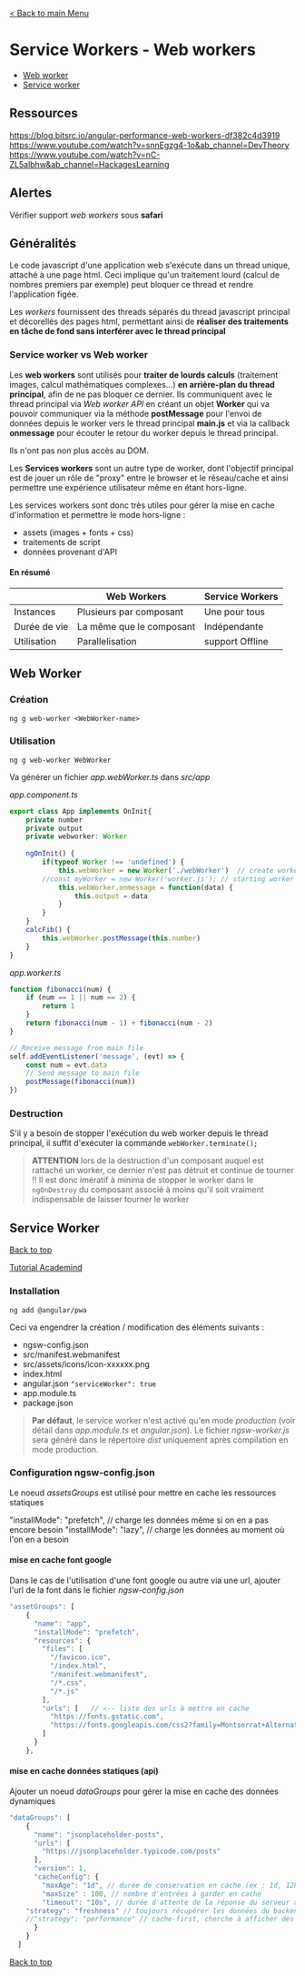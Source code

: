 [< Back to main Menu](https://github.com/gsoulie/angular-resources/blob/master/ng-sheet.md)    

# Service Workers - Web workers

* [Web worker](#web-worker)     
* [Service worker](#service-worker)      

## Ressources

https://blog.bitsrc.io/angular-performance-web-workers-df382c4d3919      
https://www.youtube.com/watch?v=snnEgzg4-1o&ab_channel=DevTheory     
https://www.youtube.com/watch?v=nC-ZL5albhw&ab_channel=HackagesLearning      

## Alertes

Vérifier support *web workers* sous **safari**

## Généralités

Le code javascript d'une application web s'exécute dans un thread unique, attaché à une page html. Ceci implique qu'un traitement lourd (calcul de nombres premiers par exemple)
peut  bloquer ce thread et rendre l'application figée.

Les *workers* fournissent des threads séparés du thread javascript principal et décorellés des pages html, permettant ainsi de **réaliser des traitements en tâche de fond sans interférer avec le thread principal**

### Service worker vs Web worker

Les **web workers** sont utilisés pour **traiter de lourds calculs** (traitement images, calcul mathématiques complexes...) **en arrière-plan du thread principal**, afin de ne pas bloquer ce dernier.
Ils communiquent avec le thread principal via *Web worker API* en créant un objet **Worker** qui va pouvoir communiquer via la méthode **postMessage** pour l'envoi de données
depuis le worker vers le thread principal **main.js** et via la callback **onmessage** pour écouter le retour du worker depuis le thread principal.

Ils n'ont pas non plus accès au DOM.

Les **Services workers** sont un autre type de worker, dont l'objectif principal est de jouer un rôle de "proxy" entre le browser et le réseau/cache et ainsi permettre une expérience utilisateur même en étant hors-ligne.

Les services workers sont donc très utiles pour gérer la mise en cache d'information et permettre le mode hors-ligne : 

* assets (images + fonts + css)     
* traitements de script     
* données provenant d'API     

#### En résumé

|| Web Workers  | Service Workers  |
|-|-|-|
| Instances    | Plusieurs par composant | Une pour tous |
| Durée de vie     | La même que le composant  | Indépendante      |
| Utilisation | Parallelisation  | support Offline  |

## Web Worker

### Création

````ng g web-worker <WebWorker-name>````

### Utilisation

````ng g web-worker WebWorker````

Va générer un fichier *app.webWorker.ts* dans *src/app*

*app.component.ts*

````typescript
export class App implements OnInit{
    private number
    private output
    private webworker: Worker
    
    ngOnInit() {
        if(typeof Worker !== 'undefined') {
            this.webWorker = new Worker('./webWorker')	// create worker 
	    //const myWorker = new Worker('worker.js');	// starting worker thread
            this.webWorker.onmessage = function(data) {
                this.output = data
            }
        }
    }
    calcFib() {
        this.webWorker.postMessage(this.number)
    }
}
````

*app.worker.ts*

````typescript
function fibonacci(num) {
    if (num == 1 || num == 2) {
        return 1
    }
    return fibonacci(num - 1) + fibonacci(num - 2)
}

// Receive message from main file
self.addEventListener('message', (evt) => {
    const num = evt.data
    // Send message to main file
    postMessage(fibonacci(num))
})
````

### Destruction

S'il y a besoin de stopper l'exécution du web worker depuis le thread principal, il suffit d'exécuter la commande ````webWorker.terminate();````

> **ATTENTION** lors de la destruction d'un composant auquel est rattaché un worker, ce dernier n'est pas détruit et continue de tourner !! Il est donc imératif à minima de stopper le worker dans le ````ngOnDestroy```` du composant associé à moins qu'il soit vraiment indispensable de laisser tourner le worker

## Service Worker
[Back to top](#service-workers---web-workers)    

[Tutorial Academind](https://www.youtube.com/watch?v=5YtNQJQu31Y&ab_channel=Academind)      

### Installation

````ng add @angular/pwa````

Ceci va engendrer la création / modification des éléments suivants :
* ngsw-config.json      
* src/manifest.webmanifest      
* src/assets/icons/icon-xxxxxx.png       
* index.html      
* angular.json ````"serviceWorker": true````     
* app.module.ts    
* package.json     

> **Par défaut**, le service worker n'est activé qu'en mode *production* (voir détail dans *app.module.ts* et *angular.json*). 
Le fichier *ngsw-worker.js* sera généré dans le répertoire *dist* uniquement après compilation en mode production.

### Configuration ngsw-config.json

Le noeud *assetsGroups* est utilisé pour mettre en cache les ressources statiques

"installMode": "prefetch", // charge les données même si on en a pas encore besoin
"installMode": "lazy", // charge les données au moment où l'on en a besoin

#### mise en cache font google

Dans le cas de l'utilisation d'une font google ou autre via une url, ajouter l'url de la font dans le fichier *ngsw-config.json*

````typescript
"assetGroups": [
    {
      "name": "app",
      "installMode": "prefetch",
      "resources": {
        "files": [
          "/favicon.ico",
          "/index.html",
          "/manifest.webmanifest",
          "/*.css",
          "/*.js"
        ],
        "urls": [	// <-- liste des urls à mettre en cache
		  "https://fonts.gstatic.com",
          "https://fonts.googleapis.com/css2?family=Montserrat+Alternates:wght@300&family=Pacifico&display=swap"
        ]
      }
    },
````

#### mise en cache données statiques (api)

Ajouter un noeud *dataGroups* pour gérer la mise en cache des données dynamiques

````typescript
"dataGroups": [
    {
      "name": "jsonplaceholder-posts",
      "urls": [
        "https://jsonplaceholder.typicode.com/posts"
      ],
      "version": 1,
      "cacheConfig": {
        "maxAge": "1d", // durée de conservation en cache (ex : 1d, 12h, 50m...) voir documentation officielle pour les unités
        "maxSize" : 100, // nombre d'entrées à garder en cache
        "timeout": "10s", // durée d'attente de la réponse du serveur avant de basculer sur le chargement des données en cache
	"strategy": "freshness" // toujours récupérer les données du backend en premier et si on est offline chercher les données en cache
	//"strategy": "performance" // cache-first, cherche à afficher des données le plus vite possible. Prend en compte le maxAge
      }
    }
  ]
````

[Back to top](#service-workers---web-workers)    
